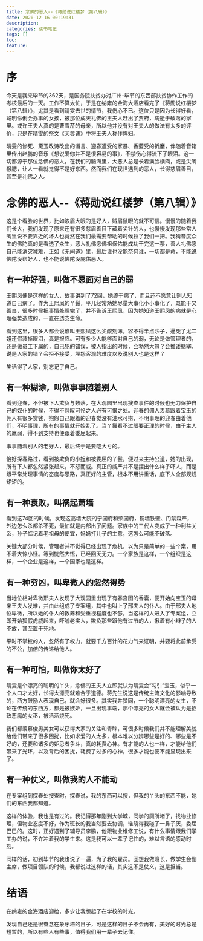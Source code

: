 ```yaml
---
title: 念佛的恶人--《蒋勋说红楼梦（第八辑）》
date: 2020-12-16 00:19:31
description: 
categories: 读书笔记
tags: [] 
toc: 
feature: 
---
```


# 序
今天是我来毕节的362天，是国务院扶贫办对广州-毕节的东西部扶贫协作工作的考核最后的一天。工作不算太忙，于是在纳雍的金海大酒店看完了《蒋勋说红楼梦（第八辑）》，尤其是看到晴雯去世的情节，我伤心不已。这位只是因为长得好看，聪明伶俐会办事的女孩，被那位成天礼佛的王夫人赶出了贾府，病逝于破落的家里。或许王夫人真的是曹雪芹的母亲，所以他并没有对王夫人的做法有太多的评价，只是在晴雯的祭文《芙蓉诔》中将王夫人称作悍妇。

晴雯的惨死、黛玉改诗改出的谶言、迎春遭受的家暴、香菱受的折磨，伴随着音箱里传出赵鹏的音乐《想说爱你并不是很容易的事》，不禁伤心得流下了眼泪。这一切都源于那位念佛的恶人，在我们的脑海里，大恶人总是长着满脸横肉，或是尖嘴猴腮，让人一看就觉得不是好东西。然而我们在现世遇到的恶人，长得慈眉善目，甚至是礼佛之人。

<!-- more -->

# 念佛的恶人--《蒋勋说红楼梦（第八辑）》

这是个看脸的世界，比如浓眉大眼的是好人，贼眉鼠眼的就不可信。慢慢的随着我们长大，我们发现了原来还有很多慈眉善目下藏着尖针的人，也慢慢发现那些常人嘴里说不要靠近的坏人也竟然在我们最需要帮助的时候拉了我们一把。我猜普度众生的佛陀真的是看透了众生，恶人礼佛愿佛祖保佑能成功干完这一票，善人礼佛愿自己能消灾减难，正如《无间道》里，最后谁也没能奈何谁，一切都是命，不能说佛陀没帮好人，也不能说佛陀没庇佑恶人。



## 有一种好强，叫做不愿面对自己的弱

王熙凤便是这样的女人，故事讲到了72回，她终于病了，而且还不愿意让别人知道自己病了。作为王熙凤的丫鬟，平儿经常劝她尽量大事化小小事化了，既能干又善良，很多时候把事情处理完了，并不告诉王熙凤，因为她知道王熙凤的病就是心理强势造成的，一直在透支生命。

看到这里，很多人都会说谁叫王熙凤这么尖酸刻薄，容不得半点沙子，逼死了尤二姐还假装掉眼泪，真是报应。可有多少人能够面对自己的弱，无论是做管理者的，还是做员工下属的，自己犯的错误，被人指出的时候，会勃然大怒？会推诿搪塞，说是人家的错？会拒不接受，埋怨客观的难度以及说别人也是这样？

笑话得了人家，别忘记了自己。

## 有一种糊涂，叫做事事随着别人

看到迎春，不但被下人欺负与数落，在大观园里出现搜查事件的时候也无力保护自己的奴仆的时候，不得不悲叹可怜之人必有可恨之处。迎春的佣人羡慕跟着宝玉的佣人有很多赏钱，抱怨自己跟着的迎春觉没有油水可捞，不明事理的迎春由着他们，不明事理，所有的事情就开始乱了。当丫鬟看不过眼要正理的时候，由于主人的羸弱，得不到支持也便跟着委屈起来。

事事随着别人的老好人，最后终于是要吃大亏的。

恰好探春路过，看到被欺负的小姐和被委屈的丫鬟，便过来主持公道，她的出现，所有下人都忽然紧张起来，不怒而威。真正的威严并不是摆出什么样子吓人，而是跟平常处理事情的态度与思路，真正好的主管，根本不用讲重话，底下人全部规规矩矩的。

## 有一种衰败，叫祸起萧墙

看到这74回的时候，发现这高墙大院的宁国府和荣国府，铜墙铁壁、门禁森严，外边怎么杀都杀不死，最怕就是内部出了问题。家族中的三代人变成了一种利益关系，孙子惦记着老祖母的便宜，妈妈打儿子的主意，这怎么可能不破落。

关键大部分时候，管理者并不觉得已经出现了危机，以为只是简单的一些个案，用不着大惊小怪。等到恍然大悟，已经回天无力。一个家族是这样，一个组织是这样，一个企业是这样，一个国家也是这样。

## 有一种穷凶，叫卑微人的忽然得势

当地位相对卑微邢夫人发现了大观园里出现了有春宫图的香囊，便开始向宝玉的母亲王夫人发难，并由此组成了专案组，其中也叫上了邢夫人的仆人。由于邢夫人地位卑微，所以她的仆人的教养和受重视程度也不够，当这样的人进入了专案组，立即开始狐假虎威起来，吓唬老实人，欺负那些跟他有过节的人，揪着有小辫子的人不放，甚至置于死地。

平时不掌权的人，忽然有了权力，就要千方百计的花力气来证明，并要将此前承受的不公，加倍的传递给他人。

## 有一种可怕，叫做你太好了

晴雯是个漂亮的聪明的丫头，念佛的王夫人立即就认为晴雯会“勾引”宝玉，似乎一个人口才太好，长得太漂亮就难合乎道德。蒋先生说这是传统主流文化的影响导致的，西方鼓励人表现自己，就会好很多。其实我并赞同，一个聪明漂亮的女生，不论在传统的东西方，都是被嫉妒，一旦出现事端，那个漂亮的女人就会被认为是招致恶魔的女巫，被活活烧死。

我们都羡慕俊男美女可以获得大家的关注和青睐，可很多时候我们并不能理解美貌给他们带来了很多困扰，比如求爱的人太多，根本难以分辨哪些是好的、哪些是不好的，还要和诸多的妒忌者争斗，真的耗费心神。有才能的人也一样，才能给他们带来了光环，以及背后的困扰，耗费了过多的心神，很多才能也便不能显现出来了。

## 有一种仗义，叫做我的人不能动

在专案组到探春处搜查时，探春说，我的东西可以搜，但我的丫头的东西不能，她们的东西我都知道。

这样的体验，我也是有过的。我记得那年刚到大学城，同学的厕所堵了，找物业修理，但物业态度不好，作为班长的我当然要去协调，谁晓得我碰了一鼻子灰，委屈巴巴的。这时，正好遇到了辅导员李鹏，他跟物业维修工说，有什么事情跟我们学工办的说，不许冲着我的学生来。这是我可以一辈子记住的，难以言语的感动时刻。

同样的话，初到毕节的我也说了一遍，为了我的雇员。回想我做班长，做学生会副主席，做项目领队的时候，我都说过这样的话，其实这不是仗义，这是担当。

# 结语

在纳雍的金海酒店迎检，多少让我想起了在学校的时光。

发现自己还是很眷念在象牙塔的日子，可是这样的日子不会再有，美好的时光总是短暂的，所以有些人有些事，值得我们用一辈子去记住。